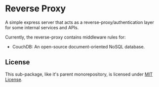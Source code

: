# Reverse Proxy

A simple express server that acts as a reverse-proxy/authentication layer for some internal services and APIs.

Currently, the reverse-proxy contains middleware rules for:

- CouchDB: An open-source document-oriented NoSQL database.

## License

This sub-package, like it's parent monorepository, is licensed under [MIT License](../../LICENSE).
